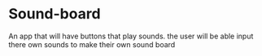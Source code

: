 # Sound-board
An app that will have buttons that play sounds. the user will be able input there own sounds to make their own sound board
